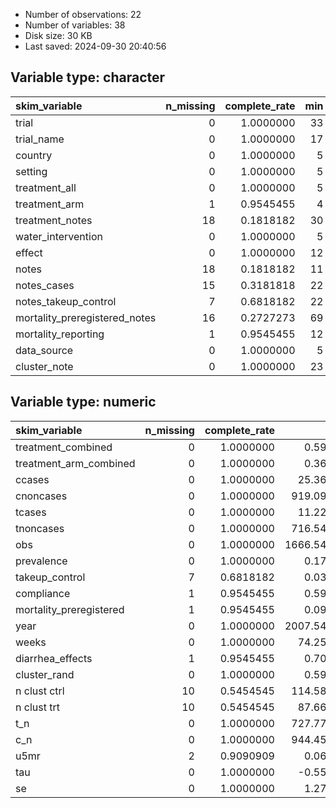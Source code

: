 
- Number of observations: 22
- Number of variables: 38
- Disk size: 30 KB
- Last saved: 2024-09-30 20:40:56


## Variable type: character
|skim_variable                 | n_missing| complete_rate| min| max| empty| n_unique| whitespace|
|:-----------------------------|---------:|-------------:|---:|---:|-----:|--------:|----------:|
|trial                         |         0|     1.0000000|  33|  99|     0|       22|          0|
|trial_name                    |         0|     1.0000000|  17|  42|     0|       21|          0|
|country                       |         0|     1.0000000|   5|  16|     0|       13|          0|
|setting                       |         0|     1.0000000|   5|   5|     0|        3|          0|
|treatment_all                 |         0|     1.0000000|   5| 189|     0|       16|          0|
|treatment_arm                 |         1|     0.9545455|   4|  94|     0|       12|          0|
|treatment_notes               |        18|     0.1818182|  30| 181|     0|        4|          0|
|water_intervention            |         0|     1.0000000|   5|  17|     0|        4|          0|
|effect                        |         0|     1.0000000|  12|  25|     0|        6|          0|
|notes                         |        18|     0.1818182|  11|  22|     0|        3|          0|
|notes_cases                   |        15|     0.3181818|  22| 126|     0|        7|          0|
|notes_takeup_control          |         7|     0.6818182|  22| 121|     0|       14|          0|
|mortality_preregistered_notes |        16|     0.2727273|  69| 171|     0|        5|          0|
|mortality_reporting           |         1|     0.9545455|  12|  52|     0|        8|          0|
|data_source                   |         0|     1.0000000|   5|   9|     0|        3|          0|
|cluster_note                  |         0|     1.0000000|  23| 189|     0|       21|          0|

## Variable type: numeric
|skim_variable           | n_missing| complete_rate|         mean|           sd|           p0|          p25|          p50|          p75|         p100|hist  |
|:-----------------------|---------:|-------------:|------------:|------------:|------------:|------------:|------------:|------------:|------------:|:-----|
|treatment_combined      |         0|     1.0000000|    0.5909091|    0.5032363|    0.0000000|    0.0000000|    1.0000000|    1.0000000|    1.0000000|▆▁▁▁▇ |
|treatment_arm_combined  |         0|     1.0000000|    0.3636364|    0.4923660|    0.0000000|    0.0000000|    0.0000000|    1.0000000|    1.0000000|▇▁▁▁▅ |
|ccases                  |         0|     1.0000000|   25.3636364|   39.1390019|    0.0000000|    1.2500000|    4.0000000|   40.7500000|  136.0000000|▇▁▁▁▁ |
|cnoncases               |         0|     1.0000000|  919.0909091|  914.4801234|   54.0000000|  234.2500000|  538.5000000| 1303.7500000| 3662.0000000|▇▅▁▁▁ |
|tcases                  |         0|     1.0000000|   11.2272727|   14.1688183|    0.0000000|    2.0000000|    4.5000000|   16.0000000|   49.0000000|▇▁▁▂▁ |
|tnoncases               |         0|     1.0000000|  716.5454545|  483.4619921|   58.0000000|  406.2500000|  710.0000000|  969.7500000| 1845.0000000|▇▇▇▂▂ |
|obs                     |         0|     1.0000000| 1666.5454545| 1368.6368167|  121.0000000|  719.0000000| 1445.5000000| 2407.7500000| 5680.0000000|▇▅▃▁▁ |
|prevalence              |         0|     1.0000000|    0.1735227|    0.1295474|    0.0520000|    0.0891500|    0.1283500|    0.2650000|    0.5810000|▇▁▂▁▁ |
|takeup_control          |         7|     0.6818182|    0.0319667|    0.0415393|    0.0000000|    0.0055000|    0.0200000|    0.0400000|    0.1580000|▇▁▂▁▁ |
|compliance              |         1|     0.9545455|    0.5973810|    0.2280659|    0.2300000|    0.3600000|    0.6800000|    0.7300000|    1.0000000|▇▂▅▇▃ |
|mortality_preregistered |         1|     0.9545455|    0.0952381|    0.3007926|    0.0000000|    0.0000000|    0.0000000|    0.0000000|    1.0000000|▇▁▁▁▁ |
|year                    |         0|     1.0000000| 2007.5454545|    6.3074202| 1994.0000000| 2003.0000000| 2010.0000000| 2012.0000000| 2018.0000000|▂▃▂▇▂ |
|weeks                   |         0|     1.0000000|   74.2500000|   67.2333800|    9.5000000|   34.7500000|   52.0000000|   97.5000000|  260.0000000|▇▅▁▁▁ |
|diarrhea_effects        |         1|     0.9545455|    0.7012381|    0.2441133|    0.3230000|    0.5200000|    0.7100000|    0.8600000|    1.1500000|▇▆▇▅▆ |
|cluster_rand            |         0|     1.0000000|    0.5909091|    0.5032363|    0.0000000|    0.0000000|    1.0000000|    1.0000000|    1.0000000|▆▁▁▁▇ |
|n clust ctrl            |        10|     0.5454545|  114.5833333|   93.3122406|    9.0000000|   36.0000000|   89.0000000|  185.2500000|  279.0000000|▇▃▂▃▃ |
|n clust trt             |        10|     0.5454545|   87.6666667|  104.5625809|   18.0000000|   36.0000000|   65.0000000|   87.7500000|  404.0000000|▇▁▁▁▁ |
|t_n                     |         0|     1.0000000|  727.7727273|  489.7316983|   61.0000000|  406.2500000|  724.0000000|  987.2500000| 1882.0000000|▇▆▇▃▁ |
|c_n                     |         0|     1.0000000|  944.4545455|  949.0829021|   60.0000000|  238.0000000|  540.5000000| 1308.2500000| 3798.0000000|▇▅▁▁▁ |
|u5mr                    |         2|     0.9090909|    0.0661991|    0.0206072|    0.0427152|    0.0495434|    0.0587404|    0.0806998|    0.1041119|▇▂▂▂▂ |
|tau                     |         0|     1.0000000|   -0.5508897|    1.7061639|   -4.3981830|   -0.8799563|   -0.3128107|   -0.0670950|    3.1728509|▂▁▇▁▁ |
|se                      |         0|     1.0000000|    1.2756580|    1.2649564|    0.1914099|    0.3249382|    0.8222491|    1.3787616|    4.4653569|▇▂▁▂▁ |
